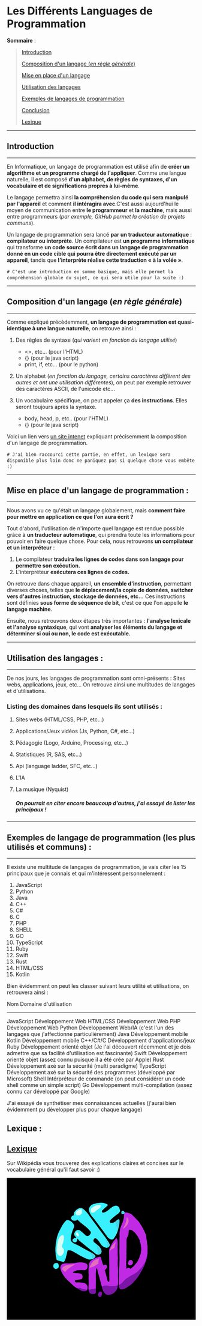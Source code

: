 Les Différents Languages de Programmation
==========================================


**Sommaire** :


> [Introduction](https://github.com/Noqs498/TP-Git/blob/master/les_différents_langages_de_programmation.md#introduction)
>
> [Composition d'un langage (*en règle générale*)](https://github.com/Noqs498/TP-Git/blob/master/les_différents_langages_de_programmation.md#composition-dun-langage-en-règle-générale)
>
> [Mise en place d'un langage](https://github.com/Noqs498/TP-Git/blob/master/les_différents_langages_de_programmation.md#mise-en-place-dun-langage-de-programmation-)
>
> [Utilisation des langages](https://github.com/Noqs498/TP-Git/blob/master/les_différents_langages_de_programmation.md#différentes-utilisations-des-langages-de-programmation-)
>
> [Exemples de langages de programmation](https://github.com/Noqs498/TP-Git/blob/master/les_différents_langages_de_programmation.md#exemples-de-langage-de-programmation-les-plus-utilisés-et-communs-)
>
> [Conclusion](https://github.com/Noqs498/TP-Git/blob/master/les_différents_langages_de_programmation.md#conclusion)
>
> [Lexique](https://github.com/Noqs498/TP-Git/blob/master/les_différents_langages_de_programmation.md#lexique)
>


***
Introduction
------------
***

En Informatique, un langage de programmation est utilisé afin de **créer un algorithme et un programme chargé de l'appliquer**. Comme une langue naturelle, il est composé **d'un alphabet, de règles de syntaxes, d'un vocabulaire et de significations propres à lui-même**.

Le langage permettra ainsi **la compréhension du code qui sera manipulé par l'appareil** et comment **il intéragira avec**.C'est aussi aujourd'hui le moyen de communication entre **le programmeur** et **la machine**, mais aussi entre programmeurs (*par exemple, GitHub permet la création de projets communs*).

Un langage de programmation sera lancé **par un traducteur automatique** : **compilateur ou interprète**. Un compilateur est **un programme informatique** qui transforme **un code source écrit dans un langage de programmation donné en un code cible qui pourra être directement exécuté par un appareil**, tandis que **l’interprète réalise cette traduction « à la volée »**. 


    # C'est une introduction en somme basique, mais elle permet la compréhension globale du sujet, ce qui sera utile pour la suite :)


***   
Composition d'un langage (*en règle générale*)
-----------------------------------------------
***

Comme expliqué précèdemment, **un langage de programmation est quasi-identique à une langue naturelle**, on retrouve ainsi :

 1. Des règles de syntaxe (*qui varient en fonction du langage utilisé*)
      * <>, etc... (pour l'HTML)
      * {} (pour le java script)
      * print, if, etc... (pour le python)

 2. Un alphabet (*en fonction du langage, certains caractères diffèrent des autres et ont une utilisation différentes*), on peut par exemple retrouver des caractères ASCII, de l'unicode etc...

 3. Un vocabulaire spécifique, on peut appeler ça **des instructions**. Elles seront toujours après la syntaxe.
      * body, head, p, etc.. (pour l'HTML)
      * {} (pour le java script)
     

Voici un lien vers [un site intenet](https://fr.wikipedia.org/wiki/Langage_de_programmation#Utilisation) expliquant précisemment la composition d'un langage de programmation.

    # J'ai bien raccourci cette partie, en effet, un lexique sera disponible plus loin donc ne paniquez pas si quelque chose vous embête :)


***
Mise en place d'un langage de programmation :
----------------------------------------------
***

Nous avons vu ce qu'était un langage globalement, mais **comment faire pour mettre en application ce que l'on aura écrit ?**

Tout d'abord, l'utilisation de n'importe quel langage est rendue possible grâce à **un traducteur automatique**, qui prendra toute les informations pour pouvoir en faire quelque chose.
Pour cela, nous retrouvons **un compilateur et un interpréteur** :
 
 1. Le compilateur **traduira les lignes de codes dans son langage pour permettre son exécution.**
 2. L'interpréteur **exécutera ces lignes de codes.**

On retrouve dans chaque appareil, **un ensemble d'instruction**, permettant diverses choses, telles que **le déplacement/la copie de données, switcher vers d'autres instruction, stockage de données, etc...** Ces instructions sont définies **sous forme de séquence de bit**, c'est ce que l'on appelle **le langage machine**.

Ensuite, nous retrouvons deux étapes très importantes : **l'analyse lexicale et l'analyse syntaxique**, qui vont **analyser les éléments du langage et déterminer si oui ou non, le code est exécutable.**


***
Utilisation des langages :
---------------------------
***

De nos jours, les langages de programmation sont omni-présents : Sites webs, applications, jeux, etc... On retrouve ainsi une multitudes de langages et d'utilisations.

### Listing des domaines dans lesquels ils sont utilisés :

1. Sites webs (HTML/CSS, PHP, etc...)

2. Applications/Jeux vidéos (Js, Python, C#, etc...)

3. Pédagogie (Logo, Arduino, Processing, etc...)

4. Statistiques (R, SAS, etc...)

5. Api (language ladder, SFC, etc...)

6. L'IA

7. La musique (Nyquist)


     ##### On pourrait en citer encore beaucoup d'autres, j'ai essayé de lister les principaux !


***
Exemples de langage de programmation (les plus utilisés et communs) :
----------------------------------------------------------------------
***

Il existe une multitude de langages de programmation, je vais citer les 15 principaux que je connais et qui m'intéressent personnelement :

1. JavaScript 
2. Python
3. Java
4. C++
5. C#
6. C
7. PHP
8. SHELL
9. GO   
10. TypeScript
11. Ruby
12. Swift
13. Rust
14. HTML/CSS
15. Kotlin

Bien évidemment on peut les classer suivant leurs utilité et utilisations, on retrouvera ainsi :

Nom           Domaine d'utilisation  
------------- -----------------------
JavaScript      Développement Web
HTML/CSS        Développement Web
PHP             Développement Web
Python          Développement Web/IA (c'est l'un des langages que j'affectionne particulièrement)
Java            Développement mobile
Kotlin          Développement mobile
C++/C#/C        Développement d'applications/jeux
Ruby            Développement orienté objet (Je l'ai découvert récemment et je dois admettre que sa facilité d'utilisation est fascinante)
Swift           Développement orienté objet (assez connu puisque il a été crée par Apple)
Rust            Développement axé sur la sécurité (multi paradigme)
TypeScript      Développement axé sur la sécurité des programmes (développé par Microsoft)
Shell           Intérpréteur de commande (on peut considérer un code shell comme un simple script)
Go              Développement multi-compilation (assez connu car développé par Google)


J'ai essayé de synthétiser mes connaissances actuelles (j'aurai bien évidemment pu développer plus pour chaque langage)




Lexique :
----------

## [Lexique](https://fr.wikipedia.org/wiki/Langage_de_programmation#Notions_courantes)

Sur Wikipédia vous trouverez des explications claires et concises sur le vocabulaire général qu'il faut savoir :)
 


![the end](https://github.com/Noqs498/TP-Git/blob/master/Image/gif_exemple.gif "The End")

